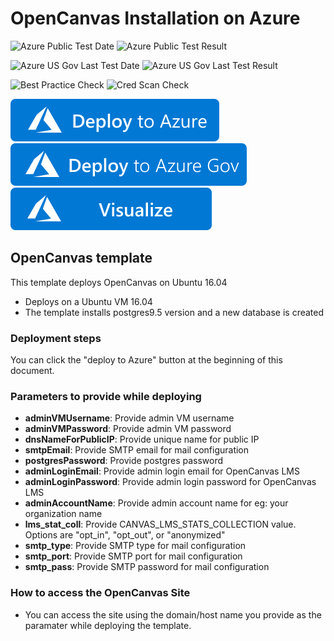 # OpenCanvas Installation on Azure

![Azure Public Test Date](https://azurequickstartsservice.blob.core.windows.net/badges/application-workloads/opencanvas/opencanvas-lms/PublicLastTestDate.svg)
![Azure Public Test Result](https://azurequickstartsservice.blob.core.windows.net/badges/application-workloads/opencanvas/opencanvas-lms/PublicDeployment.svg)

![Azure US Gov Last Test Date](https://azurequickstartsservice.blob.core.windows.net/badges/application-workloads/opencanvas/opencanvas-lms/FairfaxLastTestDate.svg)
![Azure US Gov Last Test Result](https://azurequickstartsservice.blob.core.windows.net/badges/application-workloads/opencanvas/opencanvas-lms/FairfaxDeployment.svg)

![Best Practice Check](https://azurequickstartsservice.blob.core.windows.net/badges/application-workloads/opencanvas/opencanvas-lms/BestPracticeResult.svg)
![Cred Scan Check](https://azurequickstartsservice.blob.core.windows.net/badges/application-workloads/opencanvas/opencanvas-lms/CredScanResult.svg)

[![Deploy To Azure](https://raw.githubusercontent.com/Azure/azure-quickstart-templates/master/1-CONTRIBUTION-GUIDE/images/deploytoazure.svg?sanitize=true)](https://portal.azure.com/#create/Microsoft.Template/uri/https%3A%2F%2Fraw.githubusercontent.com%2FAzure%2Fazure-quickstart-templates%2Fmaster%2Fapplication-workloads%2Fopencanvas%2Fopencanvas-lms%2Fazuredeploy.json)
[![Deploy To Azure US Gov](https://raw.githubusercontent.com/Azure/azure-quickstart-templates/master/1-CONTRIBUTION-GUIDE/images/deploytoazuregov.svg?sanitize=true)](https://portal.azure.us/#create/Microsoft.Template/uri/https%3A%2F%2Fraw.githubusercontent.com%2FAzure%2Fazure-quickstart-templates%2Fmaster%2Fapplication-workloads%2Fopencanvas%2Fopencanvas-lms%2Fazuredeploy.json)
[![Visualize](https://raw.githubusercontent.com/Azure/azure-quickstart-templates/master/1-CONTRIBUTION-GUIDE/images/visualizebutton.svg?sanitize=true)](http://armviz.io/#/?load=https%3A%2F%2Fraw.githubusercontent.com%2FAzure%2Fazure-quickstart-templates%2Fmaster%2Fapplication-workloads%2Fopencanvas%2Fopencanvas-lms%2Fazuredeploy.json)

## OpenCanvas template 

This template deploys OpenCanvas on Ubuntu 16.04
* Deploys on a Ubuntu VM 16.04
* The template installs postgres9.5 version and a new database is created

### Deployment steps

You can click the "deploy to Azure" button at the beginning of this document.

### Parameters to provide while deploying

+ **adminVMUsername**: Provide admin VM username
+ **adminVMPassword**: Provide admin VM password
+ **dnsNameForPublicIP**: Provide unique name for public IP
+ **smtpEmail**: Provide SMTP email for mail configuration
+ **postgresPassword**: Provide postgres password
+ **adminLoginEmail**: Provide admin login email for OpenCanvas LMS
+ **adminLoginPassword**: Provide admin login password for OpenCanvas LMS
+ **adminAccountName**: Provide admin account name for eg: your organization name
+ **lms_stat_coll**: Provide CANVAS_LMS_STATS_COLLECTION value. Options are "opt_in", "opt_out", or "anonymized"
+ **smtp_type**: Provide SMTP type for mail configuration
+ **smtp_port**: Provide SMTP port for mail configuration
+ **smtp_pass**: Provide SMTP password for mail configuration

### How to access the OpenCanvas Site
* You can access the site using the domain/host name you provide as the paramater while deploying the template. 


